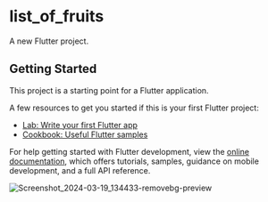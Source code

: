 # list_of_fruits

A new Flutter project.

## Getting Started

This project is a starting point for a Flutter application.

A few resources to get you started if this is your first Flutter project:

- [Lab: Write your first Flutter app](https://docs.flutter.dev/get-started/codelab)
- [Cookbook: Useful Flutter samples](https://docs.flutter.dev/cookbook)

For help getting started with Flutter development, view the
[online documentation](https://docs.flutter.dev/), which offers tutorials,
samples, guidance on mobile development, and a full API reference.

                                        
![Screenshot_2024-03-19_134433-removebg-preview](https://github.com/AishwaryaBaisane/list_of_fruits/assets/149373597/95890b97-59e0-4f39-9178-1936b72538a9)
